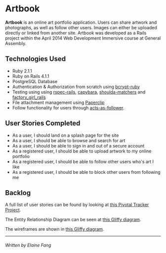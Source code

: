 Artbook
=========

**Artbook** is an online art portfolio application. Users can share artwork and photographs, as well as follow other users. Images can either be uploaded directly or linked from another site. Artbook was developed as a Rails project within the April 2014 Web Development Immersive course at General Assembly.

Technologies Used
----

  - Ruby 2.1.1
  - Ruby on Rails 4.1.1
  - PostgreSQL Database
  - Authentication & Authorization from scratch using [bcrypt-ruby](http://bcrypt-ruby.rubyforge.org/)
  - Testing using using [rspec-rails](https://github.com/rspec/rspec-rails), [capybara](https://github.com/jnicklas/capybara), [shoulda-matchers](https://github.com/thoughtbot/shoulda-matchers) and [factory_girl_rails](https://github.com/thoughtbot/factory_girl_rails)
  - File attachment management using [Paperclip](https://github.com/thoughtbot/paperclip)
  - Follow functionality for users through [acts-as-follower](https://github.com/tcocca/acts_as_follower).

User Stories Completed
----

* As a user, I should land on a splash page for the site
* As a user, I should be able to browse and search for art
* As a user, I should be able to sign in and out of a secure account
* As a registered user, I should be able to upload artwork to my online portfolio
* As a registered user, I should be able to follow other users who's art I like
* As a registered user, I should be able to block other users from following me


Backlog
----
A full list of user stories can be found by looking at [this Pivotal Tracker Project](https://www.pivotaltracker.com/s/projects/1086754).

The Entity Relationship Diagram can be seen at [this Gliffy diagram](http://www.gliffy.com/go/publish/5796496).

The wireframes are shown in [this Gliffy diagram](http://www.gliffy.com/go/publish/5797273).

---
###### Written by Elaine Fang
